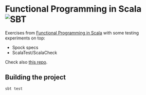 # Functional Programming in Scala ![SBT](https://github.com/artamonovkirill/functional-programming-in-scala/workflows/SBT/badge.svg) 

Exercises from [Functional Programming in Scala](https://www.manning.com/books/functional-programming-in-scala) with some testing experiments on top:

* Spock specs
* ScalaTest/ScalaCheck

Check also [this repo](https://github.com/fpinscala/fpinscala).

## Building the project

```bash
sbt test
```